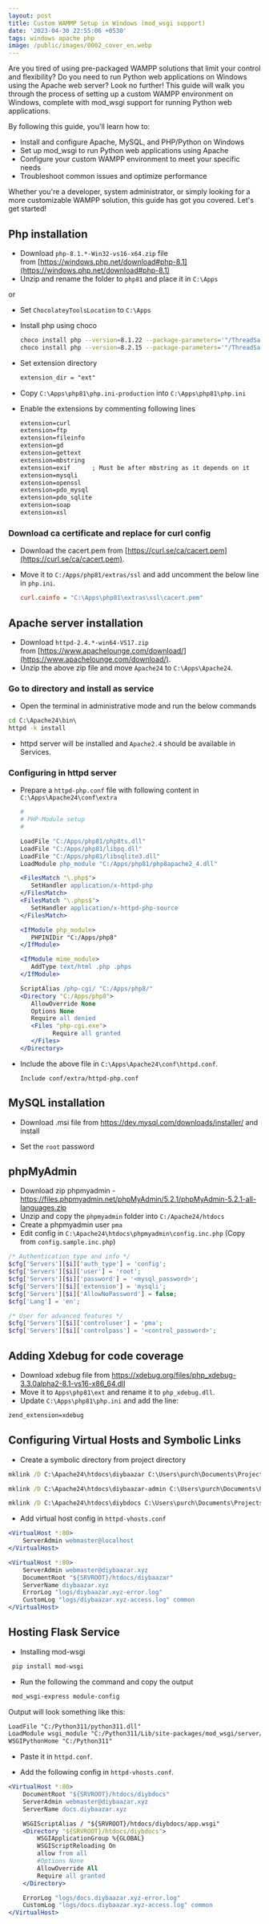 ```yaml
---
layout: post
title: Custom WAMMP Setup in Windows (mod_wsgi support)
date: '2023-04-30 22:55:06 +0530'
tags: windows apache php
image: /public/images/0002_cover_en.webp
---
```


Are you tired of using pre-packaged WAMPP solutions that limit your control and flexibility? Do you need to run Python web applications on Windows using the Apache web server? Look no further! This guide will walk you through the process of setting up a custom WAMPP environment on Windows, complete with mod_wsgi support for running Python web applications.

By following this guide, you'll learn how to:

- Install and configure Apache, MySQL, and PHP/Python on Windows
- Set up mod_wsgi to run Python web applications using Apache
- Configure your custom WAMPP environment to meet your specific needs
- Troubleshoot common issues and optimize performance

Whether you're a developer, system administrator, or simply looking for a more customizable WAMPP solution, this guide has got you covered. Let's get started!

## Php installation

- Download `php-8.1.*-Win32-vs16-x64.zip` file from [https://windows.php.net/download#php-8.1](https://windows.php.net/download#php-8.1)
- Unzip and rename the folder to `php81` and place it in `C:\Apps`

or

- Set `ChocolateyToolsLocation` to `C:\Apps`
- Install php using choco

  ```bash
  choco install php --version=8.1.22 --package-parameters='"/ThreadSafe"'
  choco install php --version=8.2.15 --package-parameters='"/ThreadSafe"'
  ```

- Set extension directory

   ```apache
  extension_dir = "ext"
   ```

- Copy `C:\Apps\php81\php.ini-production` into `C:\Apps\php81\php.ini`
- Enable the extensions by commenting following lines

   ```apache
  extension=curl
  extension=ftp
  extension=fileinfo
  extension=gd
  extension=gettext
  extension=mbstring
  extension=exif      ; Must be after mbstring as it depends on it
  extension=mysqli
  extension=openssl
  extension=pdo_mysql
  extension=pdo_sqlite
  extension=soap
  extension=xsl
   ```

### Download ca certificate and replace for curl config

- Download the cacert.pem from [https://curl.se/ca/cacert.pem](https://curl.se/ca/cacert.pem).
- Move it to `C:/Apps/php81/extras/ssl` and add uncomment the below line in `php.ini`.

  ```ini
  curl.cainfo = "C:\Apps\php81\extras\ssl\cacert.pem"
  ```

## Apache server installation

- Download `httpd-2.4.*-win64-VS17.zip` from [https://www.apachelounge.com/download/](https://www.apachelounge.com/download/).
- Unzip the above zip file and move `Apache24` to `C:\Apps\Apache24`.

### Go to directory and install as service

- Open the terminal in administrative mode and run the below commands

```bat
cd C:\Apache24\bin\
httpd -k install
```

- httpd server will be installed and `Apache2.4` should be available in Services.

### Configuring in httpd server

- Prepare a `httpd-php.conf` file with following content in `C:\Apps\Apache24\conf\extra`

   ```apache
  #
  # PHP-Module setup
  #

  LoadFile "C:/Apps/php81/php8ts.dll"
  LoadFile "C:/Apps/php81/libpq.dll"
  LoadFile "C:/Apps/php81/libsqlite3.dll"
  LoadModule php_module "C:/Apps/php81/php8apache2_4.dll"

  <FilesMatch "\.php$">
      SetHandler application/x-httpd-php
  </FilesMatch>
  <FilesMatch "\.phps$">
      SetHandler application/x-httpd-php-source
  </FilesMatch>

  <IfModule php_module>
      PHPINIDir "C:/Apps/php8"
  </IfModule>

  <IfModule mime_module>
      AddType text/html .php .phps
  </IfModule>

  ScriptAlias /php-cgi/ "C:/Apps/php8/"
  <Directory "C:/Apps/php8">
      AllowOverride None
      Options None
      Require all denied
      <Files "php-cgi.exe">
            Require all granted
      </Files>
  </Directory>
   ```

- Include the above file in `C:\Apps\Apache24\conf\httpd.conf`.

  ```apacheconf
  Include conf/extra/httpd-php.conf
  ```

## MySQL installation

- Download .msi file from <https://dev.mysql.com/downloads/installer/> and install

- Set the `root` password

## phpMyAdmin

- Download zip phpmyadmin - <https://files.phpmyadmin.net/phpMyAdmin/5.2.1/phpMyAdmin-5.2.1-all-languages.zip>
- Unzip and copy the `phpmyadmin` folder into `C:/Apache24/htdocs`
- Create a phpmyadmin user `pma`
- Edit config in `C:\Apache24\htdocs\phpmyadmin\config.inc.php` (Copy from `config.sample.inc.php`)

```php
/* Authentication type and info */
$cfg['Servers'][$i]['auth_type'] = 'config';
$cfg['Servers'][$i]['user'] = 'root';
$cfg['Servers'][$i]['password'] = '<mysql_password>';
$cfg['Servers'][$i]['extension'] = 'mysqli';
$cfg['Servers'][$i]['AllowNoPassword'] = false;
$cfg['Lang'] = 'en';

/* User for advanced features */
$cfg['Servers'][$i]['controluser'] = 'pma';
$cfg['Servers'][$i]['controlpass'] = '<control_password>';
```

## Adding Xdebug for code coverage

- Download xdebug file from <https://xdebug.org/files/php_xdebug-3.3.0alpha2-8.1-vs16-x86_64.dll>
- Move it to `Apps\php81\ext` and rename it to `php_xdebug.dll`.
- Update `C:\Apps\php81\php.ini` and add the line:

```apache
zend_extension=xdebug
```

## Configuring Virtual Hosts and Symbolic Links

- Create a symbolic directory from project directory

```bat
mklink /D C:\Apache24\htdocs\diybaazar C:\Users\purch\Documents\Projects\Github\DIY-Baazar\diybaazar-main

mklink /D C:\Apache24\htdocs\diybaazar-admin C:\Users\purch\Documents\Projects\Github\DIY-Baazar\diybaazar-admin

mklink /D C:\Apache24\htdocs\diybdocs C:\Users\purch\Documents\Projects\Github\DIY-Baazar\diybaazar-docs
```

- Add virtual host config in `httpd-vhosts.conf`

```apache
<VirtualHost *:80>
    ServerAdmin webmaster@localhost
</VirtualHost>

<VirtualHost *:80>
    ServerAdmin webmaster@diybaazar.xyz
    DocumentRoot "${SRVROOT}/htdocs/diybaazar"
    ServerName diybaazar.xyz
    ErrorLog "logs/diybaazar.xyz-error.log"
    CustomLog "logs/diybaazar.xyz-access.log" common
</VirtualHost>
```

## Hosting Flask Service

- Installing mod-wsgi

```bash
 pip install mod-wsgi
```

- Run the following the command and copy the output

```bash
 mod_wsgi-express module-config
```

Output will look something like this:

```txt
LoadFile "C:/Python311/python311.dll"
LoadModule wsgi_module "C:/Python311/Lib/site-packages/mod_wsgi/server/mod_wsgi.cp311-win_amd64.pyd"
WSGIPythonHome "C:/Python311"
```

- Paste it in `httpd.conf`.

- Add the following config in `httpd-vhosts.conf`.

```apache
<VirtualHost *:80>
    DocumentRoot "${SRVROOT}/htdocs/diybdocs"
    ServerAdmin webmaster@diybaazar.xyz
    ServerName docs.diybaazar.xyz

    WSGIScriptAlias / "${SRVROOT}/htdocs/diybdocs/app.wsgi"
    <Directory "${SRVROOT}/htdocs/diybdocs">
        WSGIApplicationGroup %{GLOBAL}
        WSGIScriptReloading On
        allow from all
        #Options None
        AllowOverride All
        Require all granted
    </Directory>

    ErrorLog "logs/docs.diybaazar.xyz-error.log"
    CustomLog "logs/docs.diybaazar.xyz-access.log" common
</VirtualHost>
```
